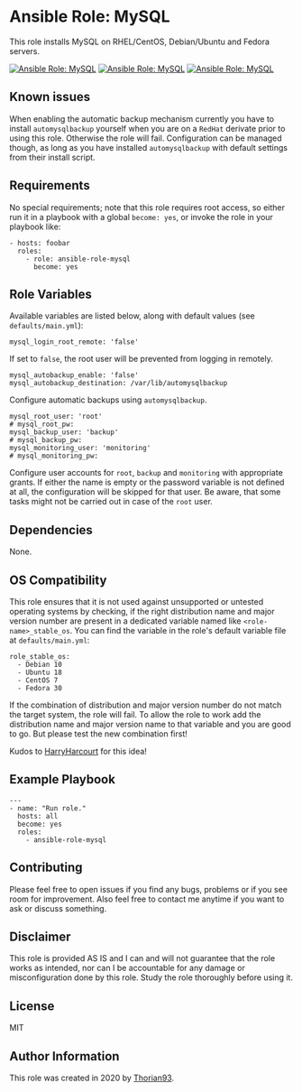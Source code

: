 # Ansible Role: MySQL

This role installs MySQL on RHEL/CentOS, Debian/Ubuntu and Fedora servers.

[![Ansible Role: MySQL](https://img.shields.io/ansible/role/51295?style=flat-square)](https://galaxy.ansible.com/thorian93/ansible_role_mysql)
[![Ansible Role: MySQL](https://img.shields.io/ansible/quality/51295?style=flat-square)](https://galaxy.ansible.com/thorian93/ansible_role_mysql)
[![Ansible Role: MySQL](https://img.shields.io/ansible/role/d/51295?style=flat-square)](https://galaxy.ansible.com/thorian93/ansible_role_mysql)

## Known issues

When enabling the automatic backup mechanism currently you have to install `automysqlbackup` yourself when you are on a `RedHat` derivate prior to using this role. Otherwise the role will fail. Configuration can be managed though, as long as you have installed `automysqlbackup` with default settings from their install script.

## Requirements

No special requirements; note that this role requires root access, so either run it in a playbook with a global `become: yes`, or invoke the role in your playbook like:

    - hosts: foobar
      roles:
        - role: ansible-role-mysql
          become: yes

## Role Variables

Available variables are listed below, along with default values (see `defaults/main.yml`):

    mysql_login_root_remote: 'false'

If set to `false`, the root user will be prevented from logging in remotely.

    mysql_autobackup_enable: 'false'
    mysql_autobackup_destination: /var/lib/automysqlbackup

Configure automatic backups using `automysqlbackup`.

    mysql_root_user: 'root'
    # mysql_root_pw:
    mysql_backup_user: 'backup'
    # mysql_backup_pw:
    mysql_monitoring_user: 'monitoring'
    # mysql_monitoring_pw:

Configure user accounts for `root`, `backup` and `monitoring` with appropriate grants. If either the name is empty or the password variable is not defined at all, the configuration will be skipped for that user. Be aware, that some tasks might not be carried out in case of the `root` user.

## Dependencies

None.

## OS Compatibility

This role ensures that it is not used against unsupported or untested operating systems by checking, if the right distribution name and major version number are present in a dedicated variable named like `<role-name>_stable_os`. You can find the variable in the role's default variable file at `defaults/main.yml`:

    role_stable_os:
      - Debian 10
      - Ubuntu 18
      - CentOS 7
      - Fedora 30

If the combination of distribution and major version number do not match the target system, the role will fail. To allow the role to work add the distribution name and major version name to that variable and you are good to go. But please test the new combination first!

Kudos to [HarryHarcourt](https://github.com/HarryHarcourt) for this idea!

## Example Playbook

    ---
    - name: "Run role."
      hosts: all
      become: yes
      roles:
        - ansible-role-mysql

## Contributing

Please feel free to open issues if you find any bugs, problems or if you see room for improvement. Also feel free to contact me anytime if you want to ask or discuss something.

## Disclaimer

This role is provided AS IS and I can and will not guarantee that the role works as intended, nor can I be accountable for any damage or misconfiguration done by this role. Study the role thoroughly before using it.

## License

MIT

## Author Information

This role was created in 2020 by [Thorian93](http://thorian93.de/).
